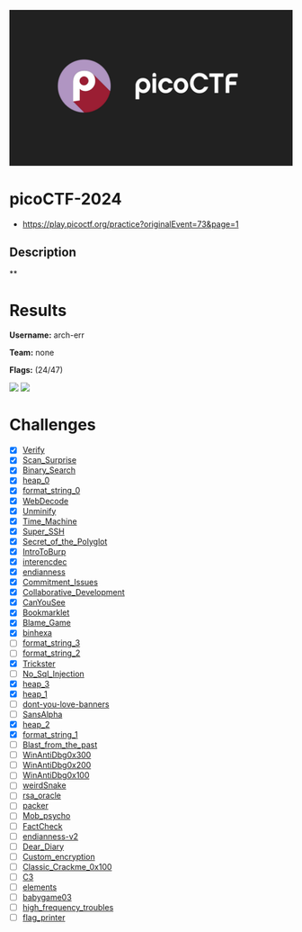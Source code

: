 ![logo](assets/logo.png)

# picoCTF-2024
- https://play.picoctf.org/practice?originalEvent=73&page=1

## Description
**


# Results
**Username:** arch-err

**Team:** none


**Flags:** (24/47)

![ ](assets/scoreboard.png)
![ ](assets/team-score.png)


# Challenges
- [x] [Verify](challenges/Verify)
- [x] [Scan_Surprise](challenges/Scan_Surprise)
- [x] [Binary_Search](challenges/Binary_Search)
- [x] [heap_0](challenges/heap_0)
- [x] [format_string_0](challenges/format_string_0)
- [x] [WebDecode](challenges/WebDecode)
- [x] [Unminify](challenges/Unminify)
- [x] [Time_Machine](challenges/Time_Machine)
- [x] [Super_SSH](challenges/Super_SSH)
- [x] [Secret_of_the_Polyglot](challenges/Secret_of_the_Polyglot)
- [x] [IntroToBurp](challenges/IntroToBurp)
- [x] [interencdec](challenges/interencdec)
- [x] [endianness](challenges/endianness)
- [x] [Commitment_Issues](challenges/Commitment_Issues)
- [x] [Collaborative_Development](challenges/Collaborative_Development)
- [x] [CanYouSee](challenges/CanYouSee)
- [x] [Bookmarklet](challenges/Bookmarklet)
- [x] [Blame_Game](challenges/Blame_Game)
- [x] [binhexa](challenges/binhexa)
- [ ] [format_string_3](challenges/format_string_3)
- [ ] [format_string_2](challenges/format_string_2)
- [x] [Trickster](challenges/Trickster)
- [ ] [No_Sql_Injection](challenges/No_Sql_Injection)
- [x] [heap_3](challenges/heap_3)
- [x] [heap_1](challenges/heap_1)
- [ ] [dont-you-love-banners](challenges/dont-you-love-banners)
- [ ] [SansAlpha](challenges/SansAlpha)
- [x] [heap_2](challenges/heap_2)
- [x] [format_string_1](challenges/format_string_1)
- [ ] [Blast_from_the_past](challenges/Blast_from_the_past)
- [ ] [WinAntiDbg0x300](challenges/WinAntiDbg0x300)
- [ ] [WinAntiDbg0x200](challenges/WinAntiDbg0x200)
- [ ] [WinAntiDbg0x100](challenges/WinAntiDbg0x100)
- [ ] [weirdSnake](challenges/weirdSnake)
- [ ] [rsa_oracle](challenges/rsa_oracle)
- [ ] [packer](challenges/packer)
- [ ] [Mob_psycho](challenges/Mob_psycho)
- [ ] [FactCheck](challenges/FactCheck)
- [ ] [endianness-v2](challenges/endianness-v2)
- [ ] [Dear_Diary](challenges/Dear_Diary)
- [ ] [Custom_encryption](challenges/Custom_encryption)
- [ ] [Classic_Crackme_0x100](challenges/Classic_Crackme_0x100)
- [ ] [C3](challenges/C3)
- [ ] [elements](challenges/elements)
- [ ] [babygame03](challenges/babygame03)
- [ ] [high_frequency_troubles](challenges/high_frequency_troubles)
- [ ] [flag_printer](challenges/flag_printer)
